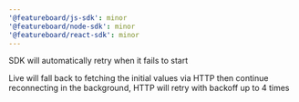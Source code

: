 ```yaml
---
'@featureboard/js-sdk': minor
'@featureboard/node-sdk': minor
'@featureboard/react-sdk': minor
---
```


SDK will automatically retry when it fails to start

Live will fall back to fetching the initial values via HTTP then continue reconnecting in the background, HTTP will retry with backoff up to 4 times
